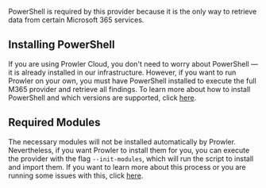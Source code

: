 PowerShell is required by this provider because it is the only way to retrieve data from certain Microsoft 365 services.

## Installing PowerShell

If you are using Prowler Cloud, you don't need to worry about PowerShell — it is already installed in our infrastructure.
However, if you want to run Prowler on your own, you must have PowerShell installed to execute the full M365 provider and retrieve all findings.
To learn more about how to install PowerShell and which versions are supported, click [here](../../getting-started/requirements.md#supported-powershell-versions).

## Required Modules

The necessary modules will not be installed automatically by Prowler. Nevertheless, if you want Prowler to install them for you, you can execute the provider with the flag `--init-modules`, which will run the script to install and import them.
If you want to learn more about this process or you are running some issues with this, click [here](../../getting-started/requirements.md#needed-powershell-modules).
